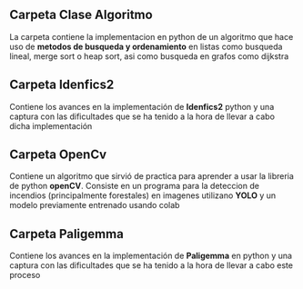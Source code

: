 ## Carpeta Clase Algoritmo
La carpeta contiene la implementacion en python de un algoritmo que hace uso de  **metodos de busqueda y ordenamiento** en listas como busqueda lineal, merge sort o heap sort, asi como busqueda en grafos como dijkstra

## Carpeta Idenfics2
Contiene los avances en la implementación de **Idenfics2** python y una captura con las dificultades que se ha tenido a la hora de llevar a cabo dicha implementación

## Carpeta OpenCv
Contiene un algoritmo que sirvió de practica para aprender a usar la libreria de python **openCV**. Consiste en un programa para la deteccion de incendios (principalmente forestales) en imagenes utilizano **YOLO** y un modelo previamente entrenado usando colab

## Carpeta Paligemma
Contiene los avances en la implementación de **Paligemma** en python y una captura con las dificultades que se ha tenido a la hora de llevar a cabo este proceso 